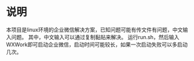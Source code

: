 # 说明
本项目是linux环境的企业微信解决方案，已知问题可能有传文件有问题，中文输入问题。
其中，中文输入可以通过复制黏贴来解决。
运行run.sh，然后输入WXWork即可启动企业微信，启动时间可能较长，如果一次启动失败可以多启动几次。